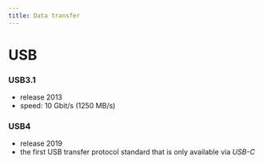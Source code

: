```yaml
---
title: Data transfer
---
```


USB
===================

### USB3.1
* release 2013
* speed: 10 Gbit/s (1250 MB/s)

### USB4
* release 2019
* the first USB transfer protocol standard that is only available via *USB-C*